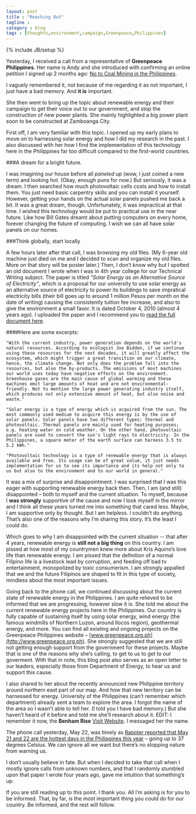 ```yaml
---
layout: post
title : "Reaching Out"
tagline : 
category : blog
tags : [thoughts,environment,campaign,Greenpeace,Philippines]
---
```

{% include JB/setup %}

Yesterday, I received a call from a representative of **Greenpeace Philippines**. Her name is Andy and she introduced with confirming an online petition I signed up 2 months ago: [No to Coal Mining in the Philippines](http://www.change.org/petitions/we-want-clean-energy-in-the-philippines).

I vaguely remembered it, not because of me regarding it as not important, I just have a bad memory. And **it is** important.

She then went to bring up the topic about renewable energy and their campaign to get their voice out to our government, and stop the construction of new power plants. She mainly highlighted a big power plant soon to be constructed at Zamboanga City.

First off, I am very familiar with this topic. I opened up my early plans to move on to harnessing solar energy and how I did my research in the past.  I also discussed with her how I find the implementation of this technology here in the Philippines far too difficult compared to the first-world countries. 

###A dream for a bright future.

I was imagining our house before all *paneled up* (wow, I just coined a new term) and looking *hot*. (Okay, enough puns for now.) But seriously, it was a dream. I then searched how much photovoltaic cells costs and how to install them. You just need basic carpentry skills and you can install it yourself. However, getting your hands on the actual solar panels pushed me back a bit. It was a great dream, though. Unfortunately, it was impractical at that time. I wished this technology would be put to practical use in the near future. Like how Bill Gates dreamt about putting computers on every home, forever changing the future of computing. I wish we can all have solar panels on our homes.

###Think globally, start locally

A few hours later after that call, I was browsing my old files. (My 6-year old machine just died on me and I decided to scan and organize my old files. More on that story will be poster later.) Then, I don’t know why but I spotted an old document I wrote when I was in 4th year college for our Technical Writing subject. The paper is titled *"Solar Energy as an Alternative Source of Electricity"*, which is a proposal for our university to use solar energy as an alternative source of electricity to power its buildings to save impratical electricity bills (their bill goes up to around 1 million Pesos per month  on the date of writing) causing the consistently tuition fee increase, and also to give the environment a small favor. It is dated October 4, 2010 (almost 4 years ago). I uploaded the paper and I recommend you to [read the full document here](/assets/docs/solar-energy-as-an-alternative.pdf).

####Here are some excerpts:

	"With the current industry, power generation depends on the world's natural resources. According to ecologist Joe Bidden, if we continue using these resources for the next decades, it will greatly affect the ecosystem, which might trigger a great transition on our climate, hence, the climate change. Not only does the problem fall into the resources, but also the by-products. The emissions of most machines our world uses today have negative effects on the environment. Greenhouse gases are the main cause of global warming and these machines emit large amounts of heat and are not environmental-friendly. Not to mention the large power generating industry itself, which produces not only extensive amount of heat, but also noise and waste."

	"Solar energy is a type of energy which is acquired from the sun. The most commonly used medium to acquire this energy is by the use of solar panels. Solar panels have two different types: thermal and photovoltaic. Thermal panels are mainly used for heating purposes; e.g. heating water on cold weather. On the other hand, photovoltaic panels are used to convert the sun's light rays to electricity. In the Philippines, a square meter of the earth surface can harness 3.5 to 5.2 kWh."

	"Photovoltaic technology is a type of renewable energy that is always available and free. Its usage can be of great value, it just needs implementation for us to see its importance and its help not only to us but also to the environment and to our world in general."

It was a mix of surprise and disappointment. I was surprised that I was this eager with supporting renewable energy back then. Then, I am (and still) disappointed – both to myself and the current situation. To myself, because I **was strongly** supportive of the cause and now I look myself in the mirror and I think all these years turned me into something that cared less. Maybe, I am supportive only by thought. But I am helpless. I couldn’t do anything. That’s also one of the reasons why I’m sharing this story. It’s the least I could do. 

Which goes to why I am disappointed with the current situation --  that after 4 years, renewable energy is **still not a big thing** on this country. I am pissed at how most of my countrymen knew more about Kris Aquino’s love life than renewable energy. I am pissed that the definition of a normal Filipino life is a livestock lead by corruption, and feeding off bad tv entertainment, monopolized by toxic consumerism. I am strongly appalled that we and the future Filipinos are shaped to fit in this type of society, mindless about the most important issues. 

Going back to the phone call, we continued discussing about the current state of renewable energy in the Philippines. I am quite relieved to be informed that we are progressing, however slow it is. She told me about the current renewable energy projects here in the Philippines. Our country is fully capable of sustaining itself by using solar energy, wind energy (the famous windmills of Northern Luzon, around Ilocos region), geothermal energy, and more. You can find all existing and ongoing projects on the Greenpeace Philippines website – [www.greenpeace.org.ph](http://www.greenpeace.org.ph).  She strongly suggested that we are still not getting enough support from the government for these projects. Maybe that is one of the reasons why she’s calling, to get to us to get to our goverment. With that in note, this blog post also serves as an open letter to our leaders, especially those from Department of Energy, to hear us and support this cause.

I also shared to her about the recently announced new Philippine territory around northern east part of our map. And how that new territory can be harnessed for energy. University of the Philippines (can’t remember which department) already sent a team to explore the area. I forgot the name of the area so I wasn’t able to tell her. (I told you I have bad memory.) But she haven’t heard of it before and told me she’ll research about it. EDIT: I remember it now, the **Benham Rise** [Visit Website](http://benhamrise.com/). I messaged her the name.

The phone call yesterday, May 22, was timely as [Rappler reported that May 21 and 22 are the hottest days in the Philippines this year](http://www.rappler.com/business/industries/173-power-and-energy/58417-may-21-22-hottest-days-2014) – going up to 37 degrees Celsius. We can ignore all we want but there’s no stopping nature from warning us.

I don’t usually believe in fate. But when I decided to take that call when I mostly ignore calls from unknown numbers, and that I randomly stumbled upon that paper I wrote four years ago, gave me intuition that something’s up.

If you are still reading up to this point. I thank you. All I’m asking is for you to be informed. That, by far, is the most important thing you could do for our country. Be informed, and the rest will follow.
